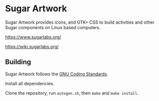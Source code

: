Sugar Artwork
=============

Sugar Artwork provides icons, and GTK+ CSS to build activities and
other Sugar components on Linux based computers.

https://www.sugarlabs.org/

https://wiki.sugarlabs.org/

Building
--------

Sugar Artwork follows the [GNU Coding
Standards](https://www.gnu.org/prep/standards/).

Install all dependencies.

Clone the repository, run `autogen.sh`, then `make` and `make
install`.
